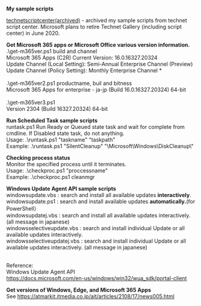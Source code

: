 <b>My sample scripts</b>

<a href="https://github.com/yamauchikazu/public/tree/master/technetscriptcenter(archived)">technetscriptcenter(archived)</a> - archived my sample scripts from technet script center. Microsoft plans to retire Technet Gallery (including script center) in June 2020.

<b>Get Microsoft 365 apps or Microsoft Office various version information. </b></br>
.\get-m365ver.ps1   build and channel </br>
Microsoft 365 Apps (C2R) Current Version:  16.0.16327.20324</br>
  Update Channel (Local Setting):   Semi-Annual Enterprise Channel (Preview)</br>
  Update Channel (Policy Setting):  Monthly Enterprise Channel *</br></br>
.\get-m365ver2.ps1  productname, buil and bitness</br>
Microsoft 365 Apps for enterprise - ja-jp (Build  16.0.16327.20324) 64-bit</br></br>
.\get-m365ver3.ps1 </br>
Version 2304 (Build 16327.20324) 64-bit </br>

<b>Run Scheduled Task sample scripts </b></br>
runtask.ps1 Run Ready or Queued state task and wait for complete from cmdline. If Disabled state task, do not anything.</br>
Usage:   .\runtask.ps1 "taskname" "taskpath" </br>
Example: .\runtask.ps1 "SilentCleanup" "\Microsoft\Windows\DiskCleanup\\" </br>

<b>Checking process status </b></br>
Monitor the specified process until it terminates.</br>
Usage:   .\checkproc.ps1 "proccessname" </br>
Example: .\checkproc.ps1 cleanmgr </br>

<b>Windows Update Agent API sample scripts </b></br>
windowsupdate.vbs  : search and install all available updates <b>interactively</b>.</br>
windowsupdate.ps1  : search and install available updates <b>automatically.</b>(for PowerShell）</br>
windowsupdatej.vbs : search and install all available updates interactively. (all message in japanese) </br>
windowsselectiveupdate.vbs  : search and install individual Update or all available updates interactively.</br>
windowsselectiveupdatej.vbs : search and install individual Update or all available updates interactively. (all message in japanese) </br></br>

Reference: </br>
Windows Update Agent API</br>
<a href="https://docs.microsoft.com/en-us/windows/win32/wua_sdk/portal-client">https://docs.microsoft.com/en-us/windows/win32/wua_sdk/portal-client</a>

<b>Get versions of Windows, Edge, and Microsoft 365 Apps </b></br>
See <a href="https://atmarkit.itmedia.co.jp/ait/articles/2108/17/news005.html">https://atmarkit.itmedia.co.jp/ait/articles/2108/17/news005.html</a>


